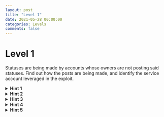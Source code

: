 ```yaml
---
layout: post
title: "Level 1"
date: 2021-05-28 00:00:00
categories: Levels
comments: false
---
```


# Level 1

Statuses are being made by accounts whose owners are not posting said statuses. Find out how the posts are being made, and identify the service account leveraged in the exploit.

<details>
	<summary><b>Hint 1</b></summary>
	<p></p>
	<p>Referring to the system diagram, statuses are stored within a table in the database, and all communication with the database goes through the api-engine. Therefore, we should navigate to the Compute instances page of the console, and investigate the api-engine.</p> 
	<code>https://console.cloud.google.com/compute/instances?project=[project_id]</code>
	<p> </p>
</details>

<details>
	<summary><b>Hint 2</b></summary>
	<p> </p>
	<p>The best way to investigate the current state of the api-engine is to SSH into it and view the source code the VM is running. Click on the SSH button for api-engine and wait for the popup to load. </p>
	<p> </p>
</details>

<details>
	<summary><b>Hint 3</b></summary>
	<p> </p>
  <p>The VM is built from a docker container, to  view the available containers, type:</p> 
	<code>Docker container ls</code>
	<p> </p>
	<p>You should quickly notice the attacker has kindly renamed the image being used, telling us that the image has been replaced and that the VM is running exploitative code. The last field of the container should be its name, which should look something like:</p>
	<code>klt-a6-fnld</code>
	<p> </p>
	<p>We can open a shell within the container by entering:</p> 
	<code>Docker exec -it [container_name] "/bin/sh"</code>
	<p> </p>
</details>

<details>
	<summary><b>Hint 4</b></summary>
	<p> </p>
	<p>Once inthe container, simply type</p>
	<code>cat main.py</code>
	<p> </p>
	<p> to view the source code the VM is running.</p>
	<p>Here you can see a list of endpoints for making requests to the database. The add user, follow user, and delete user endpoints are all expected, but at the bottom there is an enpoint labeled "hacked" which accepts any and all sequel queries, no questions asked.</p>
	<p> </p>
	<p>We now know how the statuses were pbeing posted to the database, but we don't know how the attacker managed to replace the VM container image. Let's investigate that.</p>
	<p> </p>
</details>

<details>
	<summary><b>Hint 5</b></summary>
	<p> </p>
	<p>Navigate to the Logs Explorer and query for the VM Instance resource type. The most recent events show that the api-engine was stopped and restarted, and going back a bit, the logs show that the VM’s metadata was altered prior to the restart, likely to change the url of the image the VM boots from on startup. All of these actions were authorized through the compute-admin service account, which tells us that compute-admin is compromised.</p>
	<p> </p>
</details>
	




